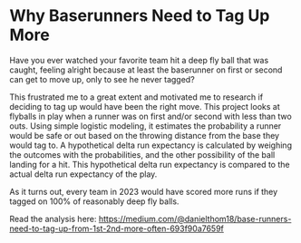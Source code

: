 # Why Baserunners Need to Tag Up More
Have you ever watched your favorite team hit a deep fly ball that was caught, feeling alright because at least the baserunner on first or second can get to move up, only to see he never tagged? 

This frustrated me to a great extent and motivated me to research if deciding to tag up would have been the right move. This project looks at flyballs in play when a runner was on first and/or second with less than two outs. Using simple logistic modeling, it estimates the probability a runner would be safe or out based on the throwing distance from the base they would tag to. A hypothetical delta run expectancy is calculated by weighing the outcomes with the probabilities, and the other possibility of the ball landing for a hit. This hypothetical delta run expectancy is compared to the actual delta run expectancy of the play. 

As it turns out, every team in 2023 would have scored more runs if they tagged on 100% of reasonably deep fly balls.

Read the analysis here: https://medium.com/@danielthom18/base-runners-need-to-tag-up-from-1st-2nd-more-often-693f90a7659f
